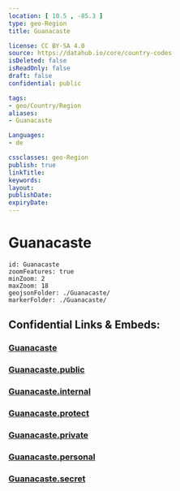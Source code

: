 ```yaml
---
location: [ 10.5 , -85.3 ] 
type: geo-Region
title: Guanacaste

license: CC BY-SA 4.0
source: https://datahub.io/core/country-codes
isDeleted: false
isReadOnly: false
draft: false
confidential: public

tags:
- geo/Country/Region
aliases:
- Guanacaste

Languages:
- de

cssclasses: geo-Region
publish: true
linkTitle: 
keywords: 
layout: 
publishDate: 
expiryDate: 
---
```


# Guanacaste

```leaflet
id: Guanacaste
zoomFeatures: true 
minZoom: 2 
maxZoom: 18
geojsonFolder: ./Guanacaste/
markerFolder: ./Guanacaste/
```


## Confidential Links & Embeds: 

### [Guanacaste](/_Standards/Earth/Continent/America~Central/Costa_Rica/provinces~Costa_Rica/Guanacaste.md) 

### [Guanacaste.public](/_public/Earth/Continent/America~Central/Costa_Rica/provinces~Costa_Rica/Guanacaste.public.md) 

### [Guanacaste.internal](/_internal/Earth/Continent/America~Central/Costa_Rica/provinces~Costa_Rica/Guanacaste.internal.md) 

### [Guanacaste.protect](/_protect/Earth/Continent/America~Central/Costa_Rica/provinces~Costa_Rica/Guanacaste.protect.md) 

### [Guanacaste.private](/_private/Earth/Continent/America~Central/Costa_Rica/provinces~Costa_Rica/Guanacaste.private.md) 

### [Guanacaste.personal](/_personal/Earth/Continent/America~Central/Costa_Rica/provinces~Costa_Rica/Guanacaste.personal.md) 

### [Guanacaste.secret](/_secret/Earth/Continent/America~Central/Costa_Rica/provinces~Costa_Rica/Guanacaste.secret.md)


